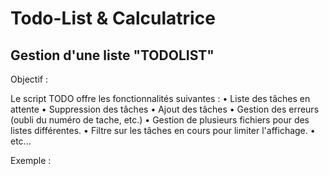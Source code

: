 # Todo-List & Calculatrice
## Gestion d'une liste "TODOLIST"
Objectif :

Le script TODO offre les fonctionnalités suivantes :
•	Liste des tâches en attente
•	Suppression des tâches
•	Ajout des tâches
•	Gestion des erreurs (oubli du numéro de tache, etc.)
•	Gestion de plusieurs fichiers pour des listes différentes.
•	Filtre sur les tâches en cours pour limiter l'affichage.
•	etc...

Exemple :

 
  
   
  
  
   
   
  
 

 
